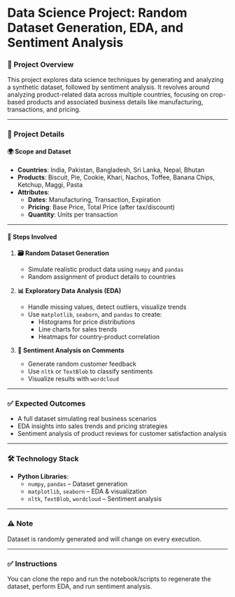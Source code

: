 # Data Science Project: Random Dataset Generation, EDA, and Sentiment Analysis

### 📌 Project Overview  
This project explores data science techniques by generating and analyzing a synthetic dataset, followed by sentiment analysis. It revolves around analyzing product-related data across multiple countries, focusing on crop-based products and associated business details like manufacturing, transactions, and pricing.

---

### 📂 Project Details  

#### 🌍 Scope and Dataset  
- **Countries**: India, Pakistan, Bangladesh, Sri Lanka, Nepal, Bhutan  
- **Products**: Biscuit, Pie, Cookie, Khari, Nachos, Toffee, Banana Chips, Ketchup, Maggi, Pasta  
- **Attributes**:
  - **Dates**: Manufacturing, Transaction, Expiration  
  - **Pricing**: Base Price, Total Price (after tax/discount)  
  - **Quantity**: Units per transaction

---

#### 🔧 Steps Involved

1. **🗃️ Random Dataset Generation**  
   - Simulate realistic product data using `numpy` and `pandas`
   - Random assignment of product details to countries

2. **📊 Exploratory Data Analysis (EDA)**  
   - Handle missing values, detect outliers, visualize trends  
   - Use `matplotlib`, `seaborn`, and `pandas` to create:
     - Histograms for price distributions  
     - Line charts for sales trends  
     - Heatmaps for country-product correlation  

3. **💬 Sentiment Analysis on Comments**  
   - Generate random customer feedback  
   - Use `nltk` or `TextBlob` to classify sentiments  
   - Visualize results with `wordcloud`  

---

### ✅ Expected Outcomes
- A full dataset simulating real business scenarios  
- EDA insights into sales trends and pricing strategies  
- Sentiment analysis of product reviews for customer satisfaction analysis

---

### 🛠️ Technology Stack
- **Python Libraries**:
  - `numpy`, `pandas` – Dataset generation  
  - `matplotlib`, `seaborn` – EDA & visualization  
  - `nltk`, `TextBlob`, `wordcloud` – Sentiment analysis  

---

### ⚠️ Note  
Dataset is randomly generated and will change on every execution.

---

### ✅ Instructions
You can clone the repo and run the notebook/scripts to regenerate the dataset, perform EDA, and run sentiment analysis.

